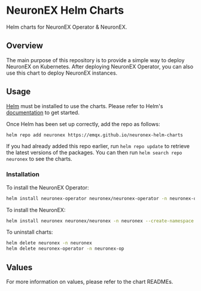 # NeuronEX Helm Charts

Helm charts for NeuronEX Operator & NeuronEX.

## Overview

The main purpose of this repository is to provide a simple way to deploy NeuronEX on Kubernetes.
After deploying NeuronEX Operator, you can also use this chart to deploy NeuronEX instances.

## Usage

[Helm](https://helm.sh) must be installed to use the charts. Please refer to
Helm's [documentation](https://helm.sh/docs) to get started.

Once Helm has been set up correctly, add the repo as follows:

```sh
helm repo add neuronex https://emqx.github.io/neuronex-helm-charts
```

If you had already added this repo earlier, run `helm repo update` to retrieve
the latest versions of the packages. You can then run `helm search repo neuronex`
to see the charts.

### Installation

To install the NeuronEX Operator:

```sh
helm install neuronex-operator neuronex/neuronex-operator -n neuronex-op --create-namespace
```

To install the NeuronEX:

```sh
helm install neuronex neuronex/neuronex -n neuronex --create-namespace
```

To uninstall charts:

```sh
helm delete neuronex -n neuronex
helm delete neuronex-operator -n neuronex-op
```

## Values

For more information on values, please refer to the chart READMEs.
